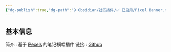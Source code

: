 ```yaml
---
{"dg-publish":true,"dg-path":"9 Obsidian/社区插件/✅ 已启用/Pixel Banner.md","permalink":"/9 Obsidian/社区插件/✅ 已启用/Pixel Banner/","created":"2025-07-31","updated":"2025-07-31"}
---
```



## 基本信息

简介:: 基于 [Pexels](https://www.pexels.com/zh-cn/) 的笔记横幅插件
链接:: [Github](https://github.com/jparkerweb/pixel-banner)